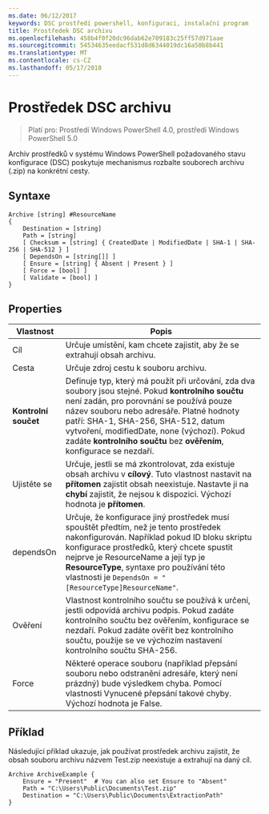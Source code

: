 ```yaml
---
ms.date: 06/12/2017
keywords: DSC prostředí powershell, konfiguraci, instalační program
title: Prostředek DSC archivu
ms.openlocfilehash: 458b4f0f20dc96dab62e709183c25ff57d971aae
ms.sourcegitcommit: 54534635eedacf531d8d6344019dc16a50b8b441
ms.translationtype: MT
ms.contentlocale: cs-CZ
ms.lasthandoff: 05/17/2018
---
```

# <a name="dsc-archive-resource"></a>Prostředek DSC archivu

> Platí pro: Prostředí Windows PowerShell 4.0, prostředí Windows PowerShell 5.0

Archiv prostředků v systému Windows PowerShell požadovaného stavu konfigurace (DSC) poskytuje mechanismus rozbalte souborech archivu (.zip) na konkrétní cesty.

## <a name="syntax"></a>Syntaxe
```MOF
Archive [string] #ResourceName
{
    Destination = [string]
    Path = [string]
    [ Checksum = [string] { CreatedDate | ModifiedDate | SHA-1 | SHA-256 | SHA-512 } ]
    [ DependsOn = [string[]] ]
    [ Ensure = [string] { Absent | Present } ]
    [ Force = [bool] ]
    [ Validate = [bool] ]
}
```

## <a name="properties"></a>Properties

|  Vlastnost  |  Popis   |
|---|---|
| Cíl| Určuje umístění, kam chcete zajistit, aby že se extrahují obsah archivu.|
| Cesta| Určuje zdroj cestu k souboru archivu.|
| __Kontrolní součet__| Definuje typ, který má použít při určování, zda dva soubory jsou stejné. Pokud __kontrolního součtu__ není zadán, pro porovnání se používá pouze název souboru nebo adresáře. Platné hodnoty patří: SHA-1, SHA-256, SHA-512, datum vytvoření, modifiedDate, none (výchozí). Pokud zadáte __kontrolního součtu__ bez __ověřením__, konfigurace se nezdaří.|
| Ujistěte se| Určuje, jestli se má zkontrolovat, zda existuje obsah archivu v __cílový__. Tuto vlastnost nastavit na __přítomen__ zajistit obsah neexistuje. Nastavte ji na __chybí__ zajistit, že nejsou k dispozici. Výchozí hodnota je __přítomen__.|
| dependsOn | Určuje, že konfigurace jiný prostředek musí spouštět předtím, než je tento prostředek nakonfigurován. Například pokud ID bloku skriptu konfigurace prostředků, který chcete spustit nejprve je ResourceName a její typ je __ResourceType__, syntaxe pro používání této vlastnosti je `DependsOn = "[ResourceType]ResourceName"`.|
| Ověření| Vlastnost kontrolního součtu se používá k určení, jestli odpovídá archivu podpis. Pokud zadáte kontrolního součtu bez ověřením, konfigurace se nezdaří. Pokud zadáte ověřit bez kontrolního součtu, použije se ve výchozím nastavení kontrolního součtu SHA-256.|
| Force| Některé operace souboru (například přepsání souboru nebo odstranění adresáře, který není prázdný) bude výsledkem chyba. Pomocí vlastnosti Vynucené přepsání takové chyby. Výchozí hodnota je False.|

## <a name="example"></a>Příklad

Následující příklad ukazuje, jak používat prostředek archivu zajistit, že obsah souboru archivu názvem Test.zip neexistuje a extrahují na daný cíl.

```
Archive ArchiveExample {
    Ensure = "Present"  # You can also set Ensure to "Absent"
    Path = "C:\Users\Public\Documents\Test.zip"
    Destination = "C:\Users\Public\Documents\ExtractionPath"
}
```